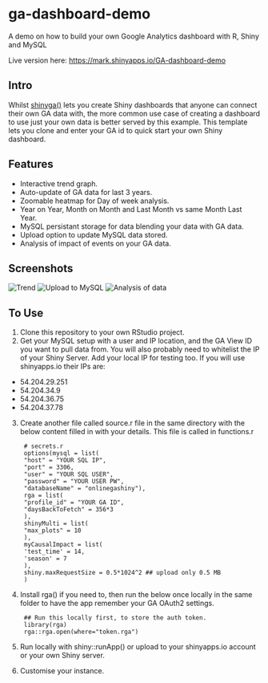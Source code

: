 # ga-dashboard-demo
A demo on how to build your own Google Analytics dashboard with R, Shiny and MySQL

Live version here: https://mark.shinyapps.io/GA-dashboard-demo

## Intro

Whilst [shinyga()](https://github.com/MarkEdmondson1234/shinyga) lets you create Shiny dashboards that anyone can connect their own GA data with, the more common use case of creating a dashboard to use just your own data is better served by this example.  This template lets you clone and enter your GA id to quick start your own Shiny dashboard.

## Features

* Interactive trend graph.
* Auto-update of GA data for last 3 years.
* Zoomable heatmap for Day of week analysis.
* Year on Year, Month on Month and Last Month vs same Month Last Year.
* MySQL persistant storage for data blending your data with GA data.
* Upload option to update MySQL data stored.
* Analysis of impact of events on your GA data.

## Screenshots

![Trend](https://github.com/MarkEdmondson1234/ga-dashboard-demo/blob/master/ga-dashboard-demo1.png "Trend and heatmap")
![Upload to MySQL](https://github.com/MarkEdmondson1234/ga-dashboard-demo/blob/master/ga-dashboard-demo2.png "Upload to MySQL")
![Analysis of data](https://github.com/MarkEdmondson1234/ga-dashboard-demo/blob/master/ga-dashboard-demo3.png "Data Analysis")


## To Use

1. Clone this repository to your own RStudio project.
2. Get your MySQL setup with a user and IP location, and the GA View ID you want to pull data from. You will also probably need to whitelist the IP of your Shiny Server. Add your local IP for testing too. If you will use shinyapps.io their IPs are:
 - 54.204.29.251
 - 54.204.34.9
 - 54.204.36.75
 - 54.204.37.78
3. Create another file called source.r file in the same directory with the below content filled in with your details.  This file is called in functions.r

        # secrets.r
        options(mysql = list(
        "host" = "YOUR SQL IP",
        "port" = 3306,
        "user" = "YOUR SQL USER",
        "password" = "YOUR USER PW",
        "databaseName" = "onlinegashiny"),
        rga = list(
        "profile_id" = "YOUR GA ID",
        "daysBackToFetch" = 356*3
        ),
        shinyMulti = list(
        "max_plots" = 10
        ),
        myCausalImpact = list(
        'test_time' = 14,
        'season' = 7
        ),
        shiny.maxRequestSize = 0.5*1024^2 ## upload only 0.5 MB
        )
4. Install rga() if you need to, then run the below once locally in the same folder to have the app remember your GA OAuth2 settings.
    
        ## Run this locally first, to store the auth token.
        library(rga)
        rga::rga.open(where="token.rga")

5. Run locally with shiny::runApp() or upload to your shinyapps.io account or your own Shiny server. 
6. Customise your instance.
